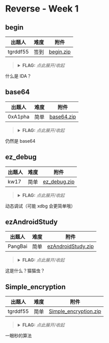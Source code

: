 # Reverse - Week 1

## begin

| 出题人 | 难度 | 附件 |
|-----|-----|-----|
| tgrddf55 | 签到 | [begin.zip](https://github.com/project-newstar/newstar-ctf-2024/releases/download/attachment-week1/begin.zip) |

> <details><summary><strong>FLAG:</strong> <i>点此展开/收起</i></summary>
> <code>flag{Mak3_aN_3Ff0rt_tO_5eArcH_F0r_th3_f14g_C0Rpse}</code>
> </details>

什么是 IDA？

## base64

| 出题人 | 难度 | 附件 |
|-----|-----|-----|
| 0xA1pha | 简单 | [base64.zip](https://github.com/project-newstar/newstar-ctf-2024/releases/download/attachment-week1/base64.zip) |

> <details><summary><strong>FLAG:</strong> <i>点此展开/收起</i></summary>
> <code>flag{y0u_kn0w_base64_well}</code>
> </details>

仍然是 base64

## ez_debug

| 出题人 | 难度 | 附件 |
|-----|-----|-----|
| kw17 | 简单 | [ez_debug.zip](https://github.com/project-newstar/newstar-ctf-2024/releases/download/attachment-week1/ez_debug.zip) |

> <details><summary><strong>FLAG:</strong> <i>点此展开/收起</i></summary>
> <code>flag{y0u_ar3_g0od_@_Debu9}</code>
> </details>

动态调试（可能 xdbg 会更简单哦）

## ezAndroidStudy

| 出题人 | 难度 | 附件 |
|-----|-----|-----|
| PangBai | 简单 | [ezAndroidStudy.zip](https://github.com/project-newstar/newstar-ctf-2024/releases/download/attachment-week1/ezAndroidStudy.zip) |

> <details><summary><strong>FLAG:</strong> <i>点此展开/收起</i></summary>
> <code>flag{Y0u_@r4_900d_andr01d_r4V4rs4r}</code>
> </details>

这是什么？猫猫虫？

## Simple_encryption

| 出题人 | 难度 | 附件 |
|-----|-----|-----|
| tgrddf55 | 简单 | [Simple_encryption.zip](https://github.com/project-newstar/newstar-ctf-2024/releases/download/attachment-week1/Simple_encryption.zip) |

> <details><summary><strong>FLAG:</strong> <i>点此展开/收起</i></summary>
> <code>flag{IT_15_R3Al1y_V3Ry-51Mp1e}</code>
> </details>

一眼秒的算法
